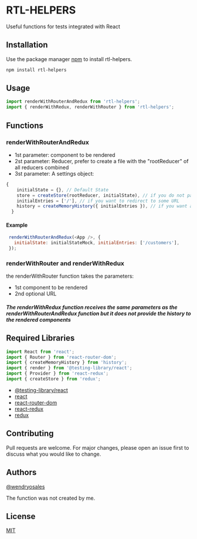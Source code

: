 # RTL-HELPERS

Useful functions for tests integrated with React 

## Installation

Use the package manager [npm](https://pip.pypa.io/en/stable/) to install rtl-helpers.

```bash
npm install rtl-helpers
```

## Usage

```javascript
import renderWithRouterAndRedux from 'rtl-helpers';
import { renderWithRedux, renderWithRouter } from 'rtl-helpers';
```
## Functions

### renderWithRouterAndRedux

* 1st parameter: component to be rendered
* 2st parameter: Reducer, prefer to create a file with the "rootReducer" of all reducers combined
* 3st parameter: A settings object:
```javascript
{
    initialState = {}, // Default State
    store = createStore(rootReducer, initialState), // if you do not pass a store by parameter, a new one will be created
    initialEntries = ['/'], // if you want to redirect to some URL
    history = createMemoryHistory({ initialEntries }), // if you want a history
  }

```
#### Example
```js
 renderWithRouterAndRedux(<App />, {
   initialState: initialStateMock, initialEntries: ['/customers'],
 });
```
### renderWithRouter and renderWithRedux

the renderWithRouter function takes the parameters:

* 1st component to be rendered
* 2nd optional URL

##### The renderWithRedux function receives the same parameters as the renderWithRouterAndRedux function but it does not provide the history to the rendered components

## Required Libraries

```javascript
import React from 'react';
import { Router } from 'react-router-dom';
import { createMemoryHistory } from 'history';
import { render } from '@testing-library/react';
import { Provider } from 'react-redux';
import { createStore } from 'redux';
```

* [ @testing-library/react ](https://testing-library.com/docs/react-testing-library/intro/)
* [ react ](https://reactjs.org/)
* [ react-router-dom ](https://v5.reactrouter.com/web/guides/quick-start)
* [ react-redux ](https://react-redux.js.org/)
* [ redux ](https://redux.js.org/)


## Contributing
Pull requests are welcome. For major changes, please open an issue first to discuss what you would like to change.

## Authors
[@wendryosales](https://www.linkedin.com/in/wendryosales/)

The function was not created by me. 

## License
[MIT](https://choosealicense.com/licenses/mit/)